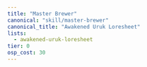 ```yaml
---
title: "Master Brewer"
canonical: "skill/master-brewer"
canonical_title: "Awakened Uruk Loresheet"
lists:
  - awakened-uruk-loresheet
tier: 0
osp_cost: 30
---
```

